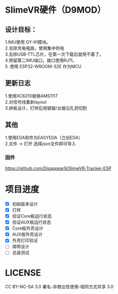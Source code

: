 # SlimeVR硬件（D9MOD）  
## 设计目标：  
1.IMU使用 GY-91模块。  
2.去除充电电路，使用集中供电     
3.去除USB-TTL芯片，在第一次下载后就用不着了。  
4.预留第二IMU端口，接口使用RJ11。  
5. 使用 ESP32-WROOM-32E 作为MCU

## 更新日志
1.使用XC6210替换AMS1117  
2.对信号线重新layout  
3.拼板设计，打样后用钢锯/台锯沿孔洞切割

## 其他
1.使用EDA软件为EASYEDA（立创EDA）  
2.文件 -> 打开 选择json文件即可导入  

### 固件  
https://github.com/Disappear9/SlimeVR-Tracker-ESP  

# 项目进度  
- [x] 初始版本设计
- [x] 打样
- [x] 验证Core板运行状态
- [x] 验证AUX板运行状态
- [x] Core板外壳设计
- [x] AUX板外壳设计
- [x] 外壳打印验证
- [ ] 绑带设计
- [ ] 总装测试

# LICENSE
CC BY-NC-SA 3.0
署名-非商业性使用-相同方式共享 3.0
